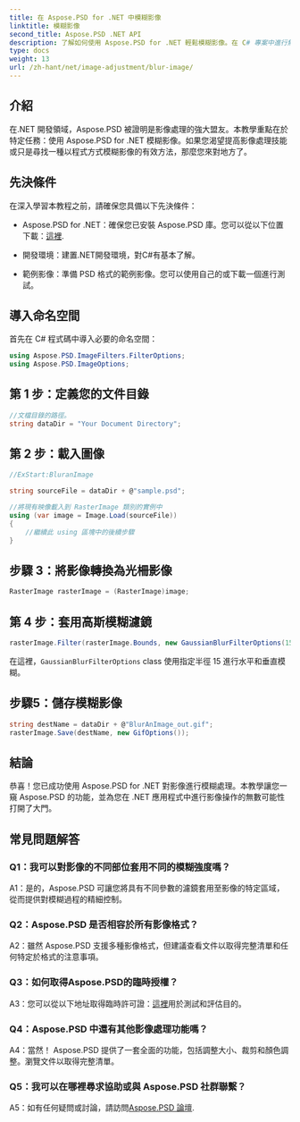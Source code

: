 ```yaml
---
title: 在 Aspose.PSD for .NET 中模糊影像
linktitle: 模糊影像
second_title: Aspose.PSD .NET API
description: 了解如何使用 Aspose.PSD for .NET 輕鬆模糊影像。在 C# 專案中進行無縫影像操作的逐步指南。
type: docs
weight: 13
url: /zh-hant/net/image-adjustment/blur-image/
---
```

## 介紹

在.NET 開發領域，Aspose.PSD 被證明是影像處理的強大盟友。本教學重點在於特定任務：使用 Aspose.PSD for .NET 模糊影像。如果您渴望提高影像處理技能或只是尋找一種以程式方式模糊影像的有效方法，那麼您來對地方了。

## 先決條件

在深入學習本教程之前，請確保您具備以下先決條件：

-  Aspose.PSD for .NET：確保您已安裝 Aspose.PSD 庫。您可以從以下位置下載：[這裡](https://releases.aspose.com/psd/net/).

- 開發環境：建置.NET開發環境，對C#有基本了解。

- 範例影像：準備 PSD 格式的範例影像。您可以使用自己的或下載一個進行測試。

## 導入命名空間

首先在 C# 程式碼中導入必要的命名空間：

```csharp
using Aspose.PSD.ImageFilters.FilterOptions;
using Aspose.PSD.ImageOptions;
```

## 第 1 步：定義您的文件目錄

```csharp
//文檔目錄的路徑。
string dataDir = "Your Document Directory";
```

## 第 2 步：載入圖像

```csharp
//ExStart:BluranImage

string sourceFile = dataDir + @"sample.psd";

//將現有映像載入到 RasterImage 類別的實例中
using (var image = Image.Load(sourceFile))
{
    //繼續此 using 區塊中的後續步驟
}
```

## 步驟 3：將影像轉換為光柵影像

```csharp
RasterImage rasterImage = (RasterImage)image;
```

## 第 4 步：套用高斯模糊濾鏡

```csharp
rasterImage.Filter(rasterImage.Bounds, new GaussianBlurFilterOptions(15, 15));
```

在這裡，`GaussianBlurFilterOptions` class 使用指定半徑 15 進行水平和垂直模糊。

## 步驟5：儲存模糊影像

```csharp
string destName = dataDir + @"BlurAnImage_out.gif";
rasterImage.Save(destName, new GifOptions());
```

## 結論

恭喜！您已成功使用 Aspose.PSD for .NET 對影像進行模糊處理。本教學讓您一窺 Aspose.PSD 的功能，並為您在 .NET 應用程式中進行影像操作的無數可能性打開了大門。

## 常見問題解答

### Q1：我可以對影像的不同部位套用不同的模糊強度嗎？

A1：是的，Aspose.PSD 可讓您將具有不同參數的濾鏡套用至影像的特定區域，從而提供對模糊過程的精細控制。

### Q2：Aspose.PSD 是否相容於所有影像格式？

A2：雖然 Aspose.PSD 支援多種影像格式，但建議查看文件以取得完整清單和任何特定於格式的注意事項。

### Q3：如何取得Aspose.PSD的臨時授權？

 A3：您可以從以下地址取得臨時許可證：[這裡](https://purchase.aspose.com/temporary-license/)用於測試和評估目的。

### Q4：Aspose.PSD 中還有其他影像處理功能嗎？

A4：當然！ Aspose.PSD 提供了一套全面的功能，包括調整大小、裁剪和顏色調整。瀏覽文件以取得完整清單。

### Q5：我可以在哪裡尋求協助或與 Aspose.PSD 社群聯繫？

 A5：如有任何疑問或討論，請訪問[Aspose.PSD 論壇](https://forum.aspose.com/c/psd/34).